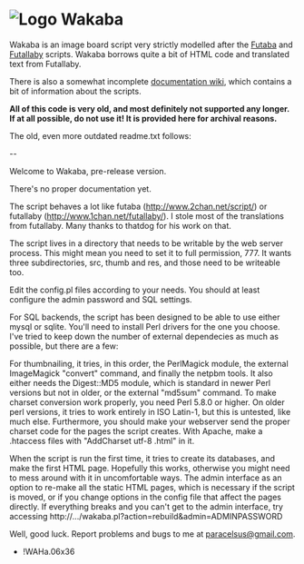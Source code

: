 # ![Logo](http://wakaba.c3.cx/favicon.ico) Wakaba #

Wakaba is an image board script very strictly modelled after the
[Futaba](http://www.2chan.net/script/) and
[Futallaby](http://www.1chan.net/futallaby/) scripts. Wakaba borrows
quite a bit of HTML code and translated text from Futallaby.

There is also a somewhat incomplete [documentation wiki](http://wakaba.c3.cx/docs/docs.html),
which contains a bit of information about the scripts.

**All of this code is very old, and most definitely not
supported any longer. If at all possible, do not use it!
It is provided here for archival reasons.**

The old, even more outdated readme.txt follows:

-- 

Welcome to Wakaba, pre-release version.

There's no proper documentation yet.

The script behaves a lot like futaba (http://www.2chan.net/script/) or 
futallaby (http://www.1chan.net/futallaby/). I stole most of the
translations from futallaby. Many thanks to thatdog for his work on that.

The script lives in a directory that needs to be writable by the web
server process. This might mean you need to set it to full permission,
777. It wants three subdirectories, src, thumb and res, and those need
to be writeable too.

Edit the config.pl files according to your needs. You should at least
configure the admin password and SQL settings.

For SQL backends, the script has been designed to be able to use either
mysql or sqlite. You'll need to install Perl drivers for the one you
choose. I've tried to keep down the number of external dependecies as
much as possible, but there are a few:

For thumbnailing, it tries, in this order, the PerlMagick module, the
external ImageMagick "convert" command, and finally the netpbm tools.
It also either needs the Digest::MD5 module, which is standard in
newer Perl versions but not in older, or the external "md5sum"
command. To make charset conversion work properly, you need Perl 5.8.0
or higher. On older perl versions, it tries to work entirely in ISO
Latin-1, but this is untested, like much else. Furthermore, you
should make your webserver send the proper charset code for the
pages the script creates. With Apache, make a .htaccess files with
"AddCharset utf-8 .html" in it.

When the script is run the first time, it tries to create its
databases, and make the first HTML page. Hopefully this works,
otherwise you might need to mess around with it in uncomfortable ways.
The admin interface as an option to re-make all the static HTML pages,
which is necessary if the script is moved, or if you change options in
the config file that affect the pages directly. If everything breaks
and you can't get to the admin interface, try accessing
http://.../wakaba.pl?action=rebuild&admin=ADMINPASSWORD

Well, good luck. Report problems and bugs to me at paracelsus@gmail.com.

- !WAHa.06x36